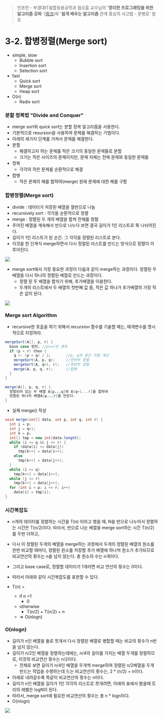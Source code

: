 > 인프런 - 부경대IT융합응용공학과 궘오흠 교수님의 '**영리한 프로그래밍을 위한 알고리즘 강좌** '([링크](https://www.inflearn.com/course/%EC%95%8C%EA%B3%A0%EB%A6%AC%EC%A6%98-%EA%B0%95%EC%A2%8C/))와 '**쉽게 배우는 알고리즘** 관계 중심의 사고법 - 문병로' 참조

# 3-2. 합병정렬(Merge sort)

- simple, slow
  - Bubble sort
  - Insertion sort
  - Selection sort
- fast
  - Quick sort
  - Merge sort
  - Heap sort
- O(n)
  - Radix sort 

### 분할 정복법 "Divide and Conquer"

* merge sort와 quick sort는 분할 정복 알고리즘을 사용한다.
* 기본적으로 resursion을 사용하여 문제를 해결하는 기법이다.
* 아래의 세가지 단계를 거쳐서 문제를 해결한다.
* 분할
  * 해결하고자 하는 문제를 작은 크기의 동일한 문제들로 분할
  * 크기는 작은 사이즈의 문제이지만, 문제 자체는 전체 문제와 동일한 문제들
* 정복
  * 각각의 작은 문제를 순환적으로 해결
* 합병
  * 작은 문제의 해를 합하여(merge) 원래 문제에 대한 해를 구함

### 합병정렬(Merge sort)

* divide : 데이터가 저장된 배열을 절반으로 나눔
* recursively sort : 각각을 순환적으로 정렬
* merge : 정렬된 두 개의 배열을 합쳐 전체를 정렬
* 주어진 배열을 계속해서 반으로 나누다 보면 결국 길이가 1인 리스트로 쭉 나뉘어진다.
* 길이가 1인 리스트가 된 순간. 그 각각을 정렬된 리스트로 본다.
* 이것을 한 단계식 merge하면서 다시 정렬된 리스트를 만드는 방식으로 정렬이 이루어진다.

![](https://github.com/namjunemy/TIL/blob/master/Algorithm/img/merge_01.png?raw=true)

* merge sort에서 가장 중요한 과정이 다음과 같이 merge하는 과정이다. 정렬된 두 배열을 다시 하나의 정렬된 배열로 만드는 과정이다.
  * 정렬 된 두 배열을 합치기 위해, 추가배열을 이용한다.
  * 두개의 리스트에서 두 배열의 첫번째 값 중, 작은 값 하나가 추가배열의 가장 작은 값이 된다.

![](https://github.com/namjunemy/TIL/blob/master/Algorithm/img/merge_02.png?raw=true)

### Merge sort Algorithm

* recursive한 호출을 하기 위해서 recursion 함수를 기술할 때는, 매개변수를 명시적으로 지정하라.

```java
mergeSort(A[], p, r) {
  base case 정의; //p>=r인 경우
  if (p < r) then {
    q <- (p + q) / 2;		//p, q의 중간 지점 계산
    mergeSort(A, p, q);		//전반부 정렬
    mergeSort(A, q+1, r);	//후반부 정렬
    merge(A, p, q, r);		//합병
  }
}

merge(A[], p, q, r) {
  정렬되어 있는 두 배열 A[p...q]와 A[q+1...r]을 합하여
  정렬된 하나의 배열A[p...r]을 만든다.
}
```

* 실제 merge() 작성

```java
void merge(int[] data, int p, int q, int r) {
  int i = p;
  int j = q+1;
  int k = p;
  int[] tmp = new int[data.length];
  while (i <= q && j <= r) {
    if (data[i] <= data[j])
      tmp[k++] = data[i++];
    else 
      tmp[k++] = data[j++];
  }
  while (i <= q)
    tmp[k++] = data[i++];
  while (j <= r)
    tmp[k++] = data[j++];
  for (int i = p; i <= r; i++)
    data[i] = tmp[i];
}
```

### 시간복잡도

* n개의 데이터를 정렬하는 시간을 T(n) 이라고 했을 때, N을 반으로 나누어서 정렬하는 시간은 T(n/2)이다. 따라서, 반으로 나눈 배열을 merge sort하는 시간 T(n/2)를 두번 더하고,
* 다시 이 정렬된 두개의 배열을 merge하는 과정에서 두개의 정렬된 배열의 원소를 한번 비교할 때마다, 정렬된 원소를 저장할 추가 배열에 하나씩 원소가 추가되므로 비교연산의 횟수는 n을 넘지 않는다. 총 원소의 수는 n개이다.
* 그리고 base case로, 정렬할 데이터가 1개라면 비교 연산의 횟수는 0이다.
* 따라서 아래와 같이 시간복잡도를 표현할 수 있다.


* T(n) = 
  * if n =1
    * 0
  * otherwise
    * T(n/2) + T(n/2) + n
  * => O(nlogn)

### O(nlogn)

* 길이가 n인 배열을 둘로 쪼개서 다시 정렬된 배열로 병합할 때는 비교의 횟수가 n번을 넘지 않는다.
* 길이가 n/2인 배열을 정렬하는데에는, n/4의 길이를 가지는 배열 두개를 정렬하므로, 이것의 비교연산 횟수는 n/2이다.
  * 전체로 보면 길이가 n/4인 배열을 두개씩 merge하여 정렬된 n/2배열을 두개 만드는 작업을 수행하는데 드는 비교연산의 횟수는, 2 * (n/2) = n이다.
* 아래로 내려갈수록 똑같이 비교연산의 횟수는 n이다.
* 길이가 n인 배열을 길이가 1인 각각의 리스트로 쪼개려면, 아래의 표에서 봤을때 트리의 레벨은 logN이 된다.
* 따라서, merge sort에 필요한 비교연산의 횟수는 총 n * logn이다.
* O(nlogn)

![](https://github.com/namjunemy/TIL/blob/master/Algorithm/img/merge_03.png?raw=true)

